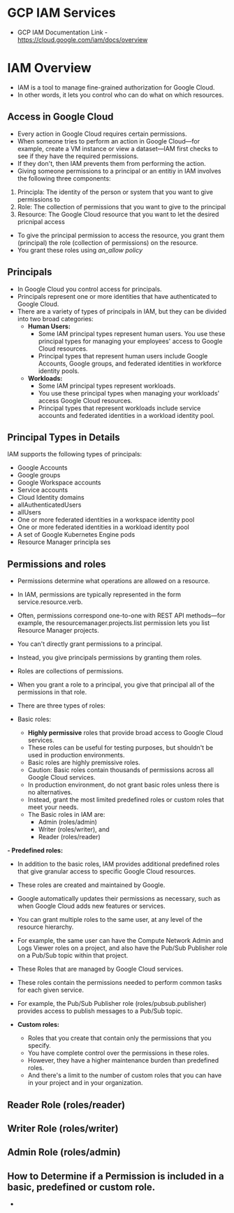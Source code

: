 # GCP IAM Services
- GCP IAM Documentation Link - https://cloud.google.com/iam/docs/overview

# IAM Overview
- IAM is a tool to manage fine-grained authorization for Google Cloud.
- In other words, it lets you control who can do what on which resources.

## Access in Google Cloud

- Every action in Google Cloud requires certain permissions. 
- When someone tries to perform an action in Google Cloud—for example, create a VM instance or view a dataset—IAM first checks to see if they have the required permissions.
- If they don't, then IAM prevents them from performing the action.
- Giving someone permissions to a principal or an entitiy in IAM involves the following three components:
1. Principla: The identity of the person or system that you want to give permissions to
2. Role: The collection of permissions that you want to give to the principal
3. Resource: The Google Cloud resource that you want to let the desired pricnipal access

- To give the principal permission to access the resource, you grant them (principal) the role (collection of permissions) on the resource.
- You grant these roles using _an_allow policy_

## Principals
- In Google Cloud you control access for principals. 
- Principals represent one or more identities that have authenticated to Google Cloud.
- There are a variety of types of principals in IAM, but they can be divided into two broad categories:
  - **Human Users:**
     - Some IAM principal types represent human users. You use these principal types for managing your employees' access to Google Cloud resources.
     - Principal types that represent human users include Google Accounts, Google groups, and federated identities in workforce identity pools.
  - **Workloads:**
    - Some IAM principal types represent workloads.
    - You use these principal types when managing your workloads' access Google Cloud resources.
    - Principal types that represent workloads include service accounts and federated identities in a workload identity pool.
   
## Principal Types in Details
IAM supports the following types of principals:
- Google Accounts
- Google groups
- Google Workspace accounts
- Service accounts
- Cloud Identity domains
- allAuthenticatedUsers
- allUsers
- One or more federated identities in a workspace identity pool
- One or more federated identities in a workload identity pool
- A set of Google Kubernetes Engine pods
- Resource Manager principla ses


## Permissions and roles

- Permissions determine what operations are allowed on a resource.
- In IAM, permissions are typically represented in the form service.resource.verb.
- Often, permissions correspond one-to-one with REST API methods—for example, the resourcemanager.projects.list permission lets you list Resource Manager 
  projects.
- You can't directly grant permissions to a principal.
- Instead, you give principals permissions by granting them roles.
- Roles are collections of permissions.
- When you grant a role to a principal, you give that principal all of the permissions in that role.
- There are three types of roles:
  
- Basic roles:
  - **Highly permissive** roles that provide broad access to Google Cloud services.
  - These roles can be useful for testing purposes, but shouldn't be used in production environments.
  - Basic roles are highly premissive roles.
  - Caution: Basic roles contain thousands of permissions across all Google Cloud services.
  - In production environment, do not grant basic roles unless there is no alternatives.
  - Instead, grant the most limited predefined roles or custom roles that meet your needs.
  - The Basic roles in IAM are:
    - Admin (roles/admin)
    - Writer (roles/writer), and 
    - Reader (roles/reader)
   
**- Predefined roles:**

  - In addition to the basic roles, IAM provides additional predefined roles that give granular access to specific Google Cloud resources.
  - These roles are created and maintained by Google.
  - Google automatically updates their permissions as necessary, such as when Google Cloud adds new features or services.
  - You can grant multiple roles to the same user, at any level of the resource hierarchy.
  - For example, the same user can have the Compute Network Admin and Logs Viewer roles on a project, and also have the Pub/Sub Publisher role on a Pub/Sub 
    topic within that project. 
  - These Roles that are managed by Google Cloud services.
  - These roles contain the permissions needed to perform common tasks for each given service.
  - For example, the Pub/Sub Publisher role (roles/pubsub.publisher) provides access to publish messages to a Pub/Sub topic.

- **Custom roles:**
  
  - Roles that you create that contain only the permissions that you specify.
  - You have complete control over the permissions in these roles.
  - However, they have a higher maintenance burden than predefined roles.
  - And there's a limit to the number of custom roles that you can have in your project and in your organization.
    
 
## Reader Role (roles/reader)

## Writer Role (roles/writer)

## Admin Role (roles/admin)

## How to Determine if a Permission is included in a basic, predefined or custom role.
- 
